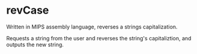 # revCase
Written in MIPS assembly language, reverses a strings capitalization.

Requests a string from the user and reverses the string's capitaliztion, and outputs the new string.
